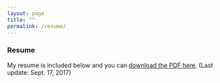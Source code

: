 ```yaml
---
layout: page
title: ""
permalink: /resume/
---
```


### Resume

My resume is included below and you can [download the PDF here](https://github.com/canghel/canghel.github.io/raw/master/documents/Anghel_Resume_2017.pdf).  (Last update: Sept. 17, 2017)

<!-- {% include embedpdf.html code="https://www.dropbox.com/s/mdf03uk64re7qd4/Anghel_Resume_2017.pdf" width=100 height=800 %} -->